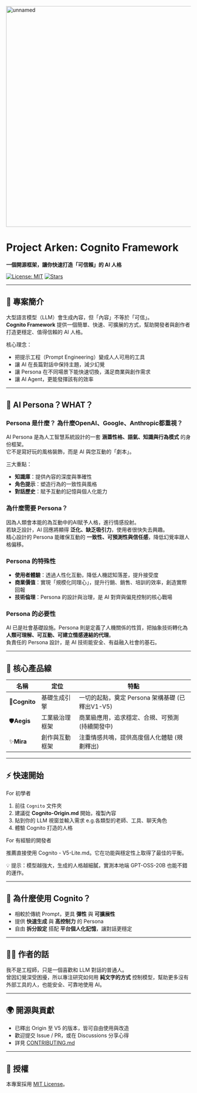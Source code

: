 <img width="600" height="600" alt="unnamed" src="https://github.com/user-attachments/assets/72d6db2e-6edf-4244-8bca-acecf6da1d85" />

# Project Arken: Cognito Framework  
**一個開源框架，讓你快速打造「可信賴」的 AI 人格**  

[![License: MIT](https://img.shields.io/badge/License-MIT-green.svg)](./LICENSE) [![Stars](https://img.shields.io/github/stars/your-repo-name?style=social)]()  

---

## 🚀 專案簡介  
大型語言模型（LLM）會生成內容，但「內容」不等於「可信」。  
**Cognito Framework** 提供一個簡單、快速、可擴展的方式，幫助開發者與創作者打造更穩定、值得信賴的 AI 人格。  

核心理念：  
- 把提示工程（Prompt Engineering）變成人人可用的工具  
- 讓 AI 在長篇對話中保持主題，減少幻覺  
- 讓 Persona 在不同場景下能快速切換，滿足商業與創作需求  
- 讓 AI Agent，更能發揮該有的效率  
---

## 🤔 AI Persona？WHAT？  

### Persona 是什麼？ 為什麼OpenAI、Google、Anthropic都重視？
AI Persona 是為人工智慧系統設計的一套 **涵蓋性格、語氣、知識與行為模式** 的身份框架。  
它不是寫好玩的風格裝飾，而是 AI 與您互動的「劇本」。  

三大重點：  
- **知識庫**：提供內容的深度與準確性  
- **角色提示**：塑造行為的一致性與風格  
- **對話歷史**：賦予互動的記憶與個人化能力  

### 為什麼需要 Persona？  
因為人類會本能的為互動中的AI賦予人格，進行情感投射。  
若缺乏設計，AI 回應將顯得 **泛化、缺乏吸引力**，使用者很快失去興趣。  
精心設計的 Persona 能確保互動的 **一致性、可預測性與信任感**，降低幻覺率跟人格偏移。  

### Persona 的特殊性  
- **使用者體驗**：透過人性化互動，降低人機認知落差，提升接受度  
- **商業價值**：實現「規模化同理心」，提升行銷、銷售、培訓的效率，創造實際回報  
- **技術倫理**：Persona 的設計與治理，是 AI 對齊與偏見控制的核心戰場  

### Persona 的必要性  
AI 已是社會基礎設施。Persona 則是定義了人機關係的性質，把抽象技術轉化為 **人類可理解、可互動、可建立情感連結的代理**。  
負責任的 Persona 設計，是 AI 技術能安全、有益融入社會的基石。  

---

## 🧩 核心產品線  

| 名稱 | 定位 | 特點 |  
|------|------|------|  
|🔶**Cognito** | 基礎生成引擎 | 一切的起點，奠定 Persona 架構基礎 (已釋出V1-V5) |  
|🛡️**Aegis** | 工業級治理框架 | 商業級應用，追求穩定、合規、可預測 (持續開發中)|
|✨**Mira** | 創作與互動框架 | 注重情感共鳴，提供高度個人化體驗 (規劃釋出)|

---

## ⚡ 快速開始  

For 初學者
1. 前往 `Cognito` 文件夾  
2. 建議從 **Cognito-Origin.md** 開始，複製內容  
3. 貼到你的 LLM 視窗並輸入需求 e.g.各類型的老師、工具、聊天角色  
4. 體驗 Cognito 打造的人格  

For 有經驗的開發者

推薦直接使用 Cognito - V5-Lite.md。它在功能與穩定性上取得了最佳的平衡。

💡 提示：模型越強大，生成的人格越細膩，實測本地端 GPT-OSS-20B 也能不錯的運作。  

---

## 📢 為什麼使用 Cognito？  
- 相較於傳統 Prompt，更具 **彈性** 與 **可擴展性**  
- 提供 **快速生成** 與 **高控制力** 的 Persona
- 自由 **拆分設定** 搭配 **平台個人化記憶**，讓對話更穩定

---

## 👨‍💻 作者的話  
我不是工程師，只是一個喜歡和 LLM 對話的普通人。  
曾因幻覺深受困擾，所以專注研究如何用 **純文字的方式** 控制模型，幫助更多沒有外部工具的人，也能安全、可靠地使用 AI。  

---

## 🌍 開源與貢獻  
- 已釋出 Origin 至 V5 的版本，皆可自由使用與改造  
- 歡迎提交 Issue / PR，或在 Discussions 分享心得  
- 詳見 [CONTRIBUTING.md](./CONTRIBUTING.md)  

---

## 📜 授權  
本專案採用 [MIT License](./LICENSE)。  
